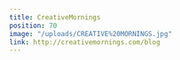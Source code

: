 ```yaml
---
title: CreativeMornings
position: 70
image: "/uploads/CREATIVE%20MORNINGS.jpg"
link: http://creativemornings.com/blog
---
```


